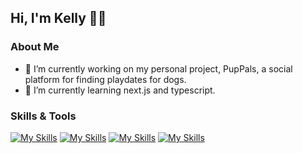 ## Hi, I'm Kelly 👩‍💻
### About Me
- 🐶 I’m currently working on my personal project, PupPals, a social platform for finding playdates for dogs.
- 🌱 I’m currently learning next.js and typescript.
### Skills & Tools
[![My Skills](https://skillicons.dev/icons?i=html,css,tailwind,sass,bootstrap)](https://skillicons.dev)
[![My Skills](https://skillicons.dev/icons?i=js,react,nodejs,express,postman,jest)](https://skillicons.dev)
[![My Skills](https://skillicons.dev/icons?i=docker,mysql,supabase,mongodb)](https://skillicons.dev)
[![My Skills](https://skillicons.dev/icons?i=git,github,vscode,figma,heroku)](https://skillicons.dev)
<!--
**kellywslee/kellywslee** is a ✨ _special_ ✨ repository because its `README.md` (this file) appears on your GitHub profile.

Here are some ideas to get you started:

- 🔭 I’m currently working on ...
- 🌱 I’m currently learning ...
- 👯 I’m looking to collaborate on ...
- 🤔 I’m looking for help with ...
- 💬 Ask me about ...
- 📫 How to reach me: ...
- 😄 Pronouns: ...
- ⚡ Fun fact: ...
-->
